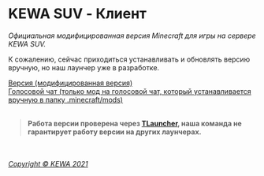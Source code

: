 # KEWA SUV - Клиент
*Официальная модифицированная версия Minecraft для игры на сервере KEWA SUV.*

К сожалению, сейчас приходиться устанавливать и обновлять версию вручную, но наш лаунчер уже в разработке.<br>

[Версия (модифицированная версия)](https://github.com/kewa-world/kewa_suv_version/releases)<br>
[Голосовой чат (только мод на голосовой чат, который устанавливается вручную в папку .minecraft/mods)](https://modrinth.com/plugin/plasmo-voice/versions?g=1.19.4&l=fabric&l=forge)<br><br>

> **Работа версии проверена через [TLauncher](https://tlauncher.org), наша команда не гарантирует работу версии на других лаунчерах.**


<br><br>_[Copyright © KEWA 2021](https://kewa.world)_
